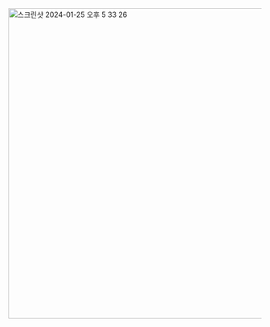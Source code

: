 <img width="618" alt="스크린샷 2024-01-25 오후 5 33 26" src="https://github.com/V2LLAIN/Vision_Generation/assets/104286511/7e597382-2643-4c41-8cf0-c1462c1834c7">

